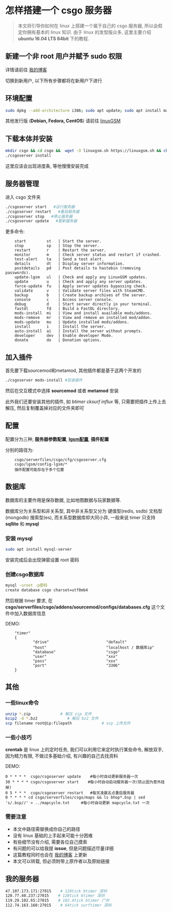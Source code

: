 # 怎样搭建一个 csgo 服务器

> 本文将引导你如何在 linux 上搭建一个属于自己的 csgo 服务器, 所以会假定你拥有基本的 linux 知识.
由于 linux 的发型版众多, 这里主要介绍 **ubuntu 16.04 LTS 64bit** 下的教程.

## 新建一个非 root 用户并赋予 sudo 权限
详情请前往 [我的博客](https://blog.fre-ak.me/archives/linux-add-newuser.html)

切换到新用户, 以下所有步骤都将在新用户下进行

## 环境配置

```bash
sudo dpkg --add-architecture i386; sudo apt update; sudo apt install mailutils postfix curl wget file bzip2 gzip unzip bsdmainutils python util-linux ca-certificates binutils bc jq tmux lib32gcc1 libstdc++6 libstdc++6:i386
```

其他发行版 (**Debian, Fedora, CentOS**) 请前往 [linuxGSM](https://linuxgsm.com/lgsm/csgoserver/)

## 下载本体并安装

```bash
mkdir csgo && cd csgo &&  wget -O linuxgsm.sh https://linuxgsm.sh && chmod +x linuxgsm.sh && bash linuxgsm.sh csgoserver
./csgoserver install
```

这里应该会出现进度条, 等他慢慢安装完成

## 服务器管理

进入 csgo 文件夹

```bash
./csgoserver start   #运行服务器
./csgoserver restart   #重启服务器
./csgoserver stop   #停止服务器
./csgoserver update   #更新服务器
```

更多命令:
>
        start         st   | Start the server.
        stop          sp   | Stop the server.
        restart       r    | Restart the server.
        monitor       m    | Check server status and restart if crashed.
        test-alert    ta   | Send a test alert.
        details       dt   | Display server information.
        postdetails   pd   | Post details to hastebin (removing passwords).
        update-lgsm   ul   | Check and apply any LinuxGSM updates.
        update        u    | Check and apply any server updates.
        force-update  fu   | Apply server updates bypassing check.
        validate      v    | Validate server files with SteamCMD.
        backup        b    | Create backup archives of the server.
        console       c    | Access server console.
        debug         d    | Start server directly in your terminal.
        fastdl        fd   | Build a FastDL directory.
        mods-install  mi   | View and install available mods/addons.
        mods-remove   mr   | View and remove an installed mod/addon.
        mods-update   mu   | Update installed mods/addons.
        install       i    | Install the server.
        auto-install  ai   | Install the server without prompts.
        developer     dev  | Enable developer Mode.
        donate        do   | Donation options.

## 加入插件

首先要下载sourcemod和metamod, 其他插件都是基于这两个开发的

```bash
./csgoserver mods-install #安装插件
```

然后在交互模式中选择 **sourcemod** 或者 **metamod** 安装

此外我们还要安装其他的插件, 如 *btimer cksurf influx* 等, 只需要把插件上传上去解压, 然后复制覆盖掉对应的文件夹即可

## 配置

配置分为三种, **服务器参数配置**, **[lgsm配置](https://docs.linuxgsm.com/configuration/linuxgsm-config)**, **插件配置**

分别的路径为:

>
        csgo/serverfiles/csgo/cfg/csgoserver.cfg
        csgo/lgsm/config-lgsm/*
        插件配置可能存在于多个位置

## 数据库

数据库的主要作用是保存数据, 比如地图数据与玩家数据等.

数据库分为关系型和非关系型, 其中非关系型又分为 键值型(redis, ssdb) 文档型(mongodb) 搜索型(es), 而关系型数据库却大同小异, 一般来说 timer 只支持 **sqllite** 和 **mysql**

### 安装 **mysql**

```bash
sudo apt install mysql-server
```

安装完成后会出现弹窗设置 root 密码

### 创建csgo数据库

```bash
mysql -uroot -p密码
create database csgo charset=utf8mb4
```

然后根据 timer 要求, 在 **csgo/serverfiles/csgo/addons/sourcemod/configs/databases.cfg** 这个文件中加入数据库信息

DEMO:
>
        "timer"
        {
                "drive"                         "default"
                "host"                          "localhost / 数据库ip"
                "database"                      "csgo"
                "user"                          "xxx"
                "pass"                          "xxx"
                "port"                          "3306"
        }

## 其他

### 一些linux命令

```bash
unzip *.zip             # 解压 zip 文件
bzip2 -d *.bz2             # 解压 bz2 文件
scp filename root@ip:filepath             # scp 上传文件
```

### 一些小技巧

**crontab** 是 linux 上的定时任务, 我们可以利用它来定时执行某些命令, 解放双手, 因为精力有限, 不做过多基础介绍, 有兴趣的自己去找资料

DEMO:
>
    0 * * * *  csgo/csgoserver update    #每小时自动更新服务器一次
    30 * * * * csgo/csgoserver start    #每小时自动启动服务器一次(防止因为意外挂掉)
    0 5 * * *  csgo/csgoserver restart   #每天凌晨五点重启服务器
    0 * * * * cd csgo/serverfiles/csgo/maps && ls bhop*.bsp | sed 's/.bsp//' > ../mapcycle.txt     #每小时自动更新 mapcycle.txt 一次

### 需要注意

+ 本文中路径需替换成你自己的路径
+ 没有 linux 基础的上手起来可能十分困难
+ 有些细节没有介绍, 需要各位自己摸索
+ 有问题的可以给我提 **issue**, 但是问题描述尽量详细
+ 这篇教程同时也会在 [我的博客](https://blog.fre-ak.me/archives/how-to-build-csgoserver.html) 上更新
+ 本文可以转载, 但必须附带上原作者以及原始链接

## 我的服务器

```bash
47.107.173.171:27015    # 128tick btimer 深圳
120.77.40.237:27015    # 128tick btimer 深圳
119.29.102.65:27015    # 102.4tick btimer 广州
112.74.163.160:27015    # 64tick surftimer 深圳
```
